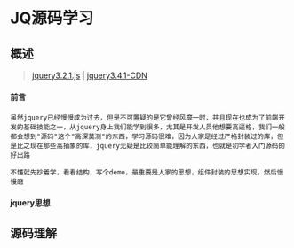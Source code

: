 # JQ源码学习

## 概述

> [jquery3.2.1.js](public/plugins/jquery3.2.1.js) | [jquery3.4.1-CDN](http://code.jquery.com/jquery-3.4.1.js)

#### 前言

	虽然jquery已经慢慢成为过去，但是不可置疑的是它曾经风靡一时，并且现在也成为了前端开发的基础技能之一，从jquery身上我们能学到很多，尤其是开发人员他想要高逼格，我们一般都会想到"源码"这个"高深莫测"的东西，学习源码很难，因为人家是经过严格封装过的库，但是比之现在那些高抽象的库，jquery无疑是比较简单能理解的东西，也就是初学者入门源码的好出路

	不懂就先抄着学，看看结构，写个demo，最重要是人家的思想，组件封装的思想实现，然后慢慢磨

#### jquery思想

## 源码理解
